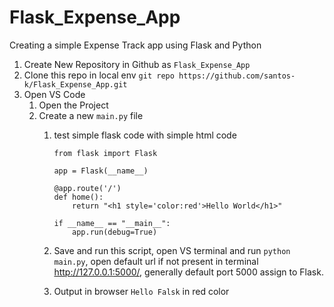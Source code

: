 # Flask_Expense_App
Creating a simple Expense Track app using Flask and Python

1. Create New Repository in Github as `Flask_Expense_App`
2. Clone this repo in local env `git repo https://github.com/santos-k/Flask_Expense_App.git`
3. Open VS Code
    1. Open the Project 
    2. Create a new `main.py` file
        1. test simple flask code with simple html code
            ```
            from flask import Flask

            app = Flask(__name__)

            @app.route('/')
            def home():
                return "<h1 style='color:red'>Hello World</h1>"

            if __name__ == "__main__":
                app.run(debug=True)
            ```
        2. Save and run this script, open VS terminal and run `python main.py`, open default url if not present in terminal http://127.0.0.1:5000/, generally default port 5000 assign to Flask.

        3. Output in browser `Hello Falsk` in red color
            

